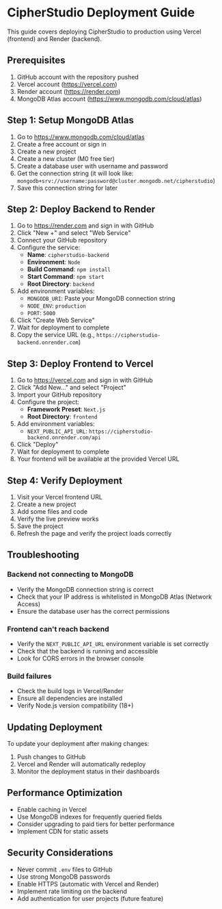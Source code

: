 # CipherStudio Deployment Guide

This guide covers deploying CipherStudio to production using Vercel (frontend) and Render (backend).

## Prerequisites

1. GitHub account with the repository pushed
2. Vercel account (https://vercel.com)
3. Render account (https://render.com)
4. MongoDB Atlas account (https://www.mongodb.com/cloud/atlas)

## Step 1: Setup MongoDB Atlas

1. Go to https://www.mongodb.com/cloud/atlas
2. Create a free account or sign in
3. Create a new project
4. Create a new cluster (M0 free tier)
5. Create a database user with username and password
6. Get the connection string (it will look like: `mongodb+srv://username:password@cluster.mongodb.net/cipherstudio`)
7. Save this connection string for later

## Step 2: Deploy Backend to Render

1. Go to https://render.com and sign in with GitHub
2. Click "New +" and select "Web Service"
3. Connect your GitHub repository
4. Configure the service:
   - **Name**: `cipherstudio-backend`
   - **Environment**: `Node`
   - **Build Command**: `npm install`
   - **Start Command**: `npm start`
   - **Root Directory**: `backend`
5. Add environment variables:
   - `MONGODB_URI`: Paste your MongoDB connection string
   - `NODE_ENV`: `production`
   - `PORT`: `5000`
6. Click "Create Web Service"
7. Wait for deployment to complete
8. Copy the service URL (e.g., `https://cipherstudio-backend.onrender.com`)

## Step 3: Deploy Frontend to Vercel

1. Go to https://vercel.com and sign in with GitHub
2. Click "Add New..." and select "Project"
3. Import your GitHub repository
4. Configure the project:
   - **Framework Preset**: `Next.js`
   - **Root Directory**: `frontend`
5. Add environment variables:
   - `NEXT_PUBLIC_API_URL`: `https://cipherstudio-backend.onrender.com/api`
6. Click "Deploy"
7. Wait for deployment to complete
8. Your frontend will be available at the provided Vercel URL

## Step 4: Verify Deployment

1. Visit your Vercel frontend URL
2. Create a new project
3. Add some files and code
4. Verify the live preview works
5. Save the project
6. Refresh the page and verify the project loads correctly

## Troubleshooting

### Backend not connecting to MongoDB
- Verify the MongoDB connection string is correct
- Check that your IP address is whitelisted in MongoDB Atlas (Network Access)
- Ensure the database user has the correct permissions

### Frontend can't reach backend
- Verify the `NEXT_PUBLIC_API_URL` environment variable is set correctly
- Check that the backend is running and accessible
- Look for CORS errors in the browser console

### Build failures
- Check the build logs in Vercel/Render
- Ensure all dependencies are installed
- Verify Node.js version compatibility (18+)

## Updating Deployment

To update your deployment after making changes:

1. Push changes to GitHub
2. Vercel and Render will automatically redeploy
3. Monitor the deployment status in their dashboards

## Performance Optimization

- Enable caching in Vercel
- Use MongoDB indexes for frequently queried fields
- Consider upgrading to paid tiers for better performance
- Implement CDN for static assets

## Security Considerations

- Never commit `.env` files to GitHub
- Use strong MongoDB passwords
- Enable HTTPS (automatic with Vercel and Render)
- Implement rate limiting on the backend
- Add authentication for user projects (future feature)

